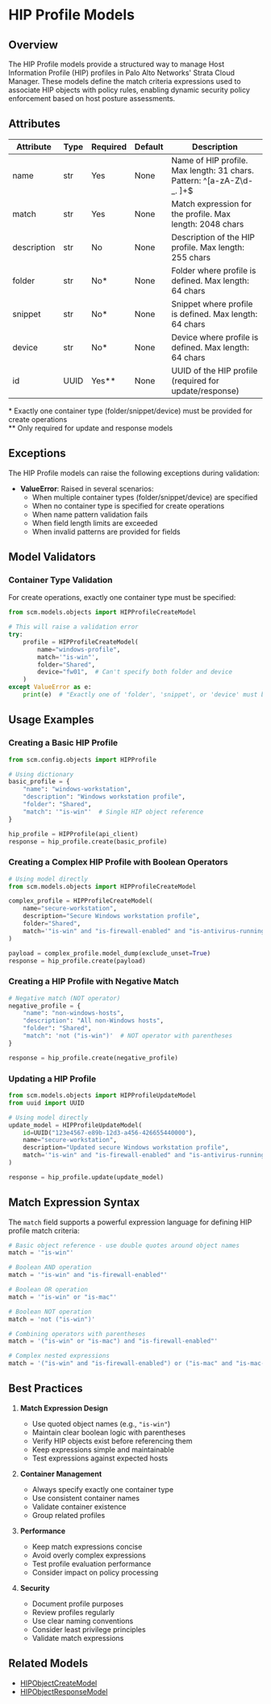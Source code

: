# HIP Profile Models

## Overview

The HIP Profile models provide a structured way to manage Host Information Profile (HIP) profiles in Palo Alto Networks' 
Strata Cloud Manager. These models define the match criteria expressions used to associate HIP objects with policy rules,
enabling dynamic security policy enforcement based on host posture assessments.

## Attributes

| Attribute        | Type                 | Required | Default | Description                                                            |
|------------------|----------------------|----------|---------|------------------------------------------------------------------------|
| name             | str                  | Yes      | None    | Name of HIP profile. Max length: 31 chars. Pattern: ^[a-zA-Z\d\-_. ]+$ |
| match            | str                  | Yes      | None    | Match expression for the profile. Max length: 2048 chars               |
| description      | str                  | No       | None    | Description of the HIP profile. Max length: 255 chars                  |
| folder           | str                  | No*      | None    | Folder where profile is defined. Max length: 64 chars                  |
| snippet          | str                  | No*      | None    | Snippet where profile is defined. Max length: 64 chars                 |
| device           | str                  | No*      | None    | Device where profile is defined. Max length: 64 chars                  |
| id               | UUID                 | Yes**    | None    | UUID of the HIP profile (required for update/response)                 |

\* Exactly one container type (folder/snippet/device) must be provided for create operations  
\** Only required for update and response models

## Exceptions

The HIP Profile models can raise the following exceptions during validation:

- **ValueError**: Raised in several scenarios:
    - When multiple container types (folder/snippet/device) are specified
    - When no container type is specified for create operations
    - When name pattern validation fails
    - When field length limits are exceeded
    - When invalid patterns are provided for fields

## Model Validators

### Container Type Validation

For create operations, exactly one container type must be specified:

<div class="termy">

<!-- termynal -->
```python
from scm.models.objects import HIPProfileCreateModel

# This will raise a validation error
try:
    profile = HIPProfileCreateModel(
        name="windows-profile",
        match='"is-win"',
        folder="Shared",
        device="fw01",  # Can't specify both folder and device
    )
except ValueError as e:
    print(e)  # "Exactly one of 'folder', 'snippet', or 'device' must be provided."
```

</div>

## Usage Examples

### Creating a Basic HIP Profile

<div class="termy">

<!-- termynal -->
```python
from scm.config.objects import HIPProfile

# Using dictionary
basic_profile = {
    "name": "windows-workstation",
    "description": "Windows workstation profile",
    "folder": "Shared",
    "match": '"is-win"'  # Single HIP object reference
}

hip_profile = HIPProfile(api_client)
response = hip_profile.create(basic_profile)
```

</div>

### Creating a Complex HIP Profile with Boolean Operators

<div class="termy">

<!-- termynal -->
```python
# Using model directly
from scm.models.objects import HIPProfileCreateModel

complex_profile = HIPProfileCreateModel(
    name="secure-workstation",
    description="Secure Windows workstation profile",
    folder="Shared",
    match='"is-win" and "is-firewall-enabled" and "is-antivirus-running"'
)

payload = complex_profile.model_dump(exclude_unset=True)
response = hip_profile.create(payload)
```

</div>

### Creating a HIP Profile with Negative Match

<div class="termy">

<!-- termynal -->
```python
# Negative match (NOT operator)
negative_profile = {
    "name": "non-windows-hosts",
    "description": "All non-Windows hosts",
    "folder": "Shared",
    "match": 'not ("is-win")'  # NOT operator with parentheses
}

response = hip_profile.create(negative_profile)
```

</div>

### Updating a HIP Profile

<div class="termy">

<!-- termynal -->
```python
from scm.models.objects import HIPProfileUpdateModel
from uuid import UUID

# Using model directly
update_model = HIPProfileUpdateModel(
    id=UUID("123e4567-e89b-12d3-a456-426655440000"),
    name="secure-workstation",
    description="Updated secure Windows workstation profile",
    match='"is-win" and "is-firewall-enabled" and "is-antivirus-running" and "is-disk-encrypted"'
)

response = hip_profile.update(update_model)
```

</div>

## Match Expression Syntax

The `match` field supports a powerful expression language for defining HIP profile match criteria:

<div class="termy">

<!-- termynal -->
```python
# Basic object reference - use double quotes around object names
match = '"is-win"'

# Boolean AND operation
match = '"is-win" and "is-firewall-enabled"'

# Boolean OR operation
match = '"is-win" or "is-mac"'

# Boolean NOT operation
match = 'not ("is-win")'

# Combining operators with parentheses
match = '("is-win" or "is-mac") and "is-firewall-enabled"'

# Complex nested expressions
match = '("is-win" and "is-firewall-enabled") or ("is-mac" and "is-mac-firewall-enabled")'
```

</div>

## Best Practices

1. **Match Expression Design**
    - Use quoted object names (e.g., `"is-win"`)
    - Maintain clear boolean logic with parentheses
    - Verify HIP objects exist before referencing them
    - Keep expressions simple and maintainable
    - Test expressions against expected hosts

2. **Container Management**
    - Always specify exactly one container type
    - Use consistent container names
    - Validate container existence
    - Group related profiles

3. **Performance**
    - Keep match expressions concise
    - Avoid overly complex expressions
    - Test profile evaluation performance
    - Consider impact on policy processing

4. **Security**
    - Document profile purposes
    - Review profiles regularly
    - Use clear naming conventions
    - Consider least privilege principles
    - Validate match expressions

## Related Models

- [HIPObjectCreateModel](../../models/objects/hip_object_models.md#Overview)
- [HIPObjectResponseModel](../../models/objects/hip_object_models.md#Overview)